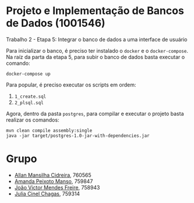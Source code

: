 # Projeto e Implementação de Bancos de Dados (1001546)
Trabalho 2 - Etapa 5: Integrar o banco de dados a uma interface de usuário

Para inicializar o banco, é preciso ter instalado o `docker` e o `docker-compose`. Na raíz da parta da etapa 5, para subir o banco de dados basta executar o comando:
```
docker-compose up
```

Para popular, é preciso executar os scripts em ordem:
1. `1_create.sql`
2. `2_plsql.sql`

Agora, dentro da pasta `postgres`, para compilar e executar o projeto basta realizar os comandos:
```
mvn clean compile assembly:single
java -jar target/postgres-1.0-jar-with-dependencies.jar
```

# Grupo
- [Allan Mansilha Cidreira](https://github.com/AllanMansilha), 760565
- [Amanda Peixoto Manso](https://github.com/amandapmn), 759847
- [João Victor Mendes Freire](https://github.com/joaovicmendes), 758943
- [Julia Cinel Chagas](https://github.com/jcinel), 759314
